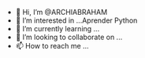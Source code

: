- 👋 Hi, I’m @ARCHIABRAHAM
- 👀 I’m interested in ...Aprender Python
- 🌱 I’m currently learning ...
- 💞️ I’m looking to collaborate on ...
- 📫 How to reach me ...

<!---
ARCHIABRAHAM/ARCHIABRAHAM is a ✨ special ✨ repository because its `README.md` (this file) appears on your GitHub profile.
You can click the Preview link to take a look at your changes.
--->
